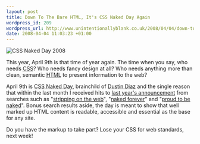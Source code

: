 ```yaml
---
layout: post
title: Down To The Bare HTML, It's CSS Naked Day Again
wordpress_id: 209
wordpress_url: http://www.unintentionallyblank.co.uk/2008/04/04/down-to-the-bare-html-its-css-naked-day-again/
date: 2008-04-04 11:03:23 +01:00
---
```

<img src='http://www.unintentionallyblank.co.uk/wp-content/uploads/2008/04/naked-day-08.png' alt='CSS Naked Day 2008' class='alignleft' />

<p>This year, April 9th is that time of year again. The time when you say, who needs <abbr title="Cascading Style Sheets">CSS</abbr>? Who needs fancy design at all? Who needs anything more than clean, semantic <abbr title="Hyper Text Markup Language">HTML</abbr> to present information to the web?</p>

<p>April 9th is <a href="http://naked.dustindiaz.com/">CSS Naked Day</a>, brainchild of <a href="http://www.dustindiaz.com/naked-08/">Dustin Diaz</a> and the single reason that within the last month I received hits to <a href="http://www.unintentionallyblank.co.uk/2007/04/02/stripping-off-for-web-standards-its-naked-day/">last year's announcement</a> from searches such as "<a href="http://www.google.co.uk/search?q=stripping+on+the+web">stripping on the web</a>", "<a href="http://www.google.co.uk/search?q=naked+forever">naked forever</a>" and "<a href="http://www.google.co.uk/search?q=proud+to+be+naked&amp;start=10">proud to be naked</a>". Bonus search results aside, the day is meant to show that well marked up HTML content is readable, accessible and essential as the base for any site.</p>

<p>Do you have the markup to take part? Lose your CSS for web standards, next week!</p>
